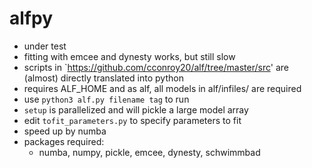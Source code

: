 # alfpy
* under test 
* fitting with emcee and dynesty works, but still slow
* scripts in `https://github.com/cconroy20/alf/tree/master/src' 
  are (almost) directly translated into python
* requires ALF_HOME and as alf, all models in alf/infiles/ are required
* use `python3 alf.py filename tag` to run
* `setup` is parallelized and will pickle a large model array 
* edit `tofit_parameters.py` to specify parameters to fit
* speed up by numba
* packages required: 
    - numba, numpy, pickle, emcee, dynesty, schwimmbad


